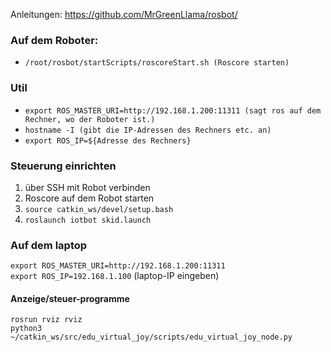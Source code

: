 Anleitungen: https://github.com/MrGreenLlama/rosbot/

### Auf dem Roboter:
- ``/root/rosbot/startScripts/roscoreStart.sh (Roscore starten)``

### Util
- ``export ROS_MASTER_URI=http://192.168.1.200:11311 (sagt ros auf dem Rechner, wo der Roboter ist.)``
- ``hostname -I (gibt die IP-Adressen des Rechners etc. an)``
- ``export ROS_IP=${Adresse des Rechners}``

### Steuerung einrichten
1. über SSH mit Robot verbinden
2. Roscore auf dem Robot starten
3. ``source catkin_ws/devel/setup.bash``
4. ``roslaunch iotbot skid.launch``


### Auf dem laptop
``export ROS_MASTER_URI=http://192.168.1.200:11311``  
``export ROS_IP=192.168.1.100`` (laptop-IP eingeben)  

#### Anzeige/steuer-programme
``rosrun rviz rviz``  
``python3 ~/catkin_ws/src/edu_virtual_joy/scripts/edu_virtual_joy_node.py``  

